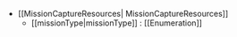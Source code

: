  * [[MissionCaptureResources| MissionCaptureResources]]
   * [[missionType|missionType]] : [[Enumeration]]

